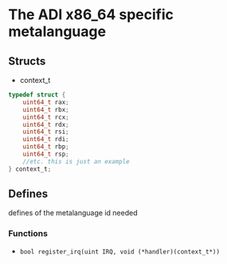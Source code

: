 # The ADI x86_64 specific metalanguage

## Structs
* context_t
```c
typedef struct {
    uint64_t rax;
    uint64_t rbx;
    uint64_t rcx;
    uint64_t rdx;
    uint64_t rsi;
    uint64_t rdi;
    uint64_t rbp;
    uint64_t rsp;
    //etc. this is just an example
} context_t;
```
## Defines
defines of the metalanguage id needed
### Functions
* `bool register_irq(uint IRQ, void (*handler)(context_t*))`